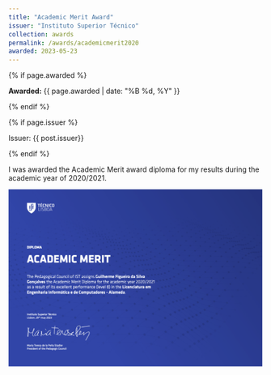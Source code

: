 ```yaml
---
title: "Academic Merit Award"
issuer: "Instituto Superior Técnico"
collection: awards
permalink: /awards/academicmerit2020
awarded: 2023-05-23
---
```


{% if page.awarded %}
  <p><strong>Awarded:</strong> {{ page.awarded | date: "%B %d, %Y" }}</p>
{% endif %}

{% if page.issuer %}
    <p class="archive__item-excerpt" itemprop="description">Issuer: {{ post.issuer}}</p>
{% endif %}

I was awarded the Academic Merit award diploma for my results during the academic year of 2020/2021.

![Academic Merit Award](../files/merit_2020201.png)
